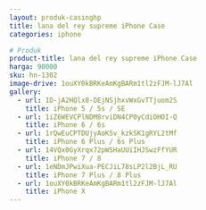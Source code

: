 ```yaml
---
layout: produk-casinghp
title: lana del rey supreme iPhone Case
categories: iphone

# Produk
product-title: lana del rey supreme iPhone Case
harga: 90000
sku: hn-1302
image-drive: 1ouXY0kBRKeAmKgBARm1tl2zFJM-lJ7Al
gallery:
  - url: 1D-jA2HQlx8-DEjNSjhxvWxGvTTjuom2S
    title: iPhone 5 / 5s / SE
  - url: 1iZ6WEVCPlNDM8rviDN4CP0yCdiOHOI-Q
    title: iPhone 6 / 6s
  - url: 1rQwEuCPTDUjyAoKSv_kzkSK1gRYL2tMf
    title: iPhone 6 Plus / 6s Plus
  - url: 14VQx0GyXrqx72pWSHaUUiIHJSwzFfYUR
    title: iPhone 7 / 8
  - url: 1eNDmJPwiXua-PECJiL78sLP2l2BjL_RU
    title: iPhone 7 Plus / 8 Plus
  - url: 1ouXY0kBRKeAmKgBARm1tl2zFJM-lJ7Al
    title: iPhone X
---
```


